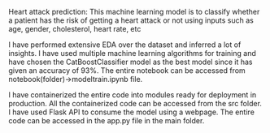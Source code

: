 Heart attack prediction:
This machine learning model is to classify whether a patient has the risk of getting a heart attack or not using inputs such as age, gender, cholesterol, heart rate, etc

I have performed extensive EDA over the dataset and inferred a lot of insights.
I have used multiple machine learning algorithms for training and have chosen the CatBoostClassifier model as the best model since it has given an accuracy of 93%. The entire notebook can be accessed from notebook(folder)->modeltrain.ipynb file.

I have containerized the entire code into modules ready for deployment in production. All the containerized code can be accessed from the src folder.
I have used Flask API to consume the model using a webpage. The entire code can be accessed in the app.py file in the main folder.
